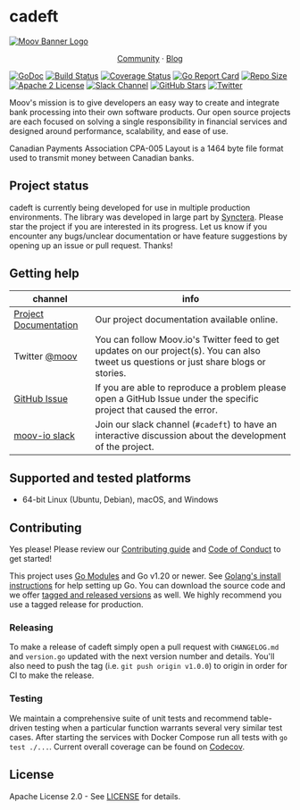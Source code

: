 # cadeft

[![Moov Banner Logo](https://user-images.githubusercontent.com/20115216/104214617-885b3c80-53ec-11eb-8ce0-9fc745fb5bfc.png)](https://github.com/moov-io)

<p align="center">
  <a href="https://slack.moov.io/">Community</a>
  ·
  <a href="https://moov.io/blog/">Blog</a>
  <br>
</p>

[![GoDoc](https://godoc.org/github.com/moov-io/cadeft?status.svg)](https://godoc.org/github.com/moov-io/cadeft)
[![Build Status](https://github.com/moov-io/cadeft/workflows/Go/badge.svg)](https://github.com/moov-io/cadeft/actions)
[![Coverage Status](https://codecov.io/gh/moov-io/cadeft/branch/master/graph/badge.svg)](https://codecov.io/gh/moov-io/cadeft)
[![Go Report Card](https://goreportcard.com/badge/github.com/moov-io/cadeft)](https://goreportcard.com/report/github.com/moov-io/cadeft)
[![Repo Size](https://img.shields.io/github/languages/code-size/moov-io/cadeft?label=project%20size)](https://github.com/moov-io/cadeft)
[![Apache 2 License](https://img.shields.io/badge/license-Apache2-blue.svg)](https://raw.githubusercontent.com/moov-io/ach/master/LICENSE)
[![Slack Channel](https://slack.moov.io/badge.svg?bg=e01563&fgColor=fffff)](https://slack.moov.io/)
[![GitHub Stars](https://img.shields.io/github/stars/moov-io/cadeft)](https://github.com/moov-io/cadeft)
[![Twitter](https://img.shields.io/twitter/follow/moov?style=social)](https://twitter.com/moov?lang=en)

Moov's mission is to give developers an easy way to create and integrate bank processing into their own software products. Our open source projects are each focused on solving a single responsibility in financial services and designed around performance, scalability, and ease of use.

Canadian Payments Association CPA-005 Layout is a 1464 byte file format used to transmit money between Canadian banks.

## Project status

cadeft is currently being developed for use in multiple production environments. The library was developed in large part by [Synctera](https://synctera.com/). Please star the project if you are interested in its progress. Let us know if you encounter any bugs/unclear documentation or have feature suggestions by opening up an issue or pull request. Thanks!

## Getting help

| channel                                                    | info                                                                                                                                    |
|------------------------------------------------------------|-----------------------------------------------------------------------------------------------------------------------------------------|
| [Project Documentation](https://moov-io.github.io/cadeft/) | Our project documentation available online.                                                                                             |
| Twitter [@moov](https://twitter.com/moov)                  | You can follow Moov.io's Twitter feed to get updates on our project(s). You can also tweet us questions or just share blogs or stories. |
| [GitHub Issue](https://github.com/moov-io/cadeft/issues)   | If you are able to reproduce a problem please open a GitHub Issue under the specific project that caused the error.                     |
| [moov-io slack](https://slack.moov.io/)                    | Join our slack channel (`#cadeft`) to have an interactive discussion about the development of the project.                              |

## Supported and tested platforms

- 64-bit Linux (Ubuntu, Debian), macOS, and Windows

## Contributing

Yes please! Please review our [Contributing guide](CONTRIBUTING.md) and [Code of Conduct](https://github.com/moov-io/ach/blob/master/CODE_OF_CONDUCT.md) to get started!

This project uses [Go Modules](https://go.dev/blog/using-go-modules) and Go v1.20 or newer. See [Golang's install instructions](https://golang.org/doc/install) for help setting up Go. You can download the source code and we offer [tagged and released versions](https://github.com/moov-io/cadeft/releases/latest) as well. We highly recommend you use a tagged release for production.

### Releasing

To make a release of cadeft simply open a pull request with `CHANGELOG.md` and `version.go` updated with the next version number and details. You'll also need to push the tag (i.e. `git push origin v1.0.0`) to origin in order for CI to make the release.

### Testing

We maintain a comprehensive suite of unit tests and recommend table-driven testing when a particular function warrants several very similar test cases. After starting the services with Docker Compose run all tests with `go test ./...`. Current overall coverage can be found on [Codecov](https://app.codecov.io/gh/moov-io/cadeft/).

## License

Apache License 2.0 - See [LICENSE](LICENSE) for details.
